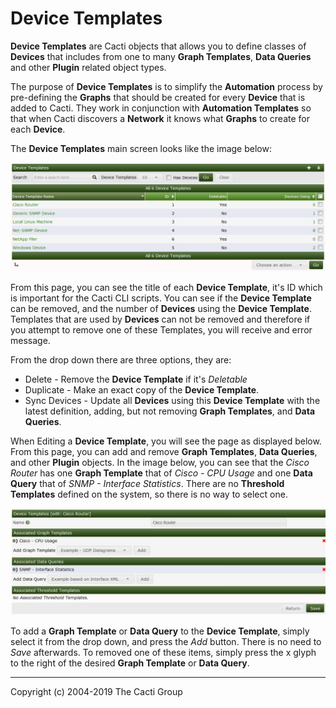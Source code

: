 # Device Templates

**Device Templates** are Cacti objects that allows you to define classes of **Devices** that includes from one to many **Graph Templates**, **Data Queries** and other **Plugin** related object types.

The purpose of **Device Templates** is to simplify the **Automation** process by pre-defining the **Graphs** that should be created for every **Device** that is added to Cacti.  They work in conjunction with **Automation Templates** so that when Cacti discovers a **Network** it knows what **Graphs** to create for each **Device**.

The **Device Templates** main screen looks like the image below:

![Device Templates Page](images/device-templates.png)

From this page, you can see the title of each **Device Template**, it's ID which is important for the Cacti CLI scripts.  You can see if the **Device Template** can be removed, and the number of **Devices** using the **Device Template**.  Templates that are used by **Devices** can not be removed and therefore if you attempt to remove one of these Templates, you will receive and error message.

From the drop down there are three options, they are:

- Delete - Remove the **Device Template** if it's *Deletable*
- Duplicate - Make an exact copy of the **Device Template**.
- Sync Devices - Update all **Devices** using this **Device Template** with the latest definition, adding, but not removing **Graph Templates**, and **Data Queries**.

When Editing a **Device Template**, you will see the page as displayed below.  From this page, you can add and remove **Graph Templates**, **Data Queries**, and other **Plugin** objects.  In the image below, you can see that the *Cisco Router* has one **Graph Template** that of *Cisco - CPU Usage* and one **Data Query** that of *SNMP - Interface Statistics*.  There are no **Threshold Templates** defined on the system, so there is no way to select one.

![Device Template Edit Page](images/device-templates-edit.png)

To add a **Graph Template** or **Data Query** to the **Device Template**, simply select it from the drop down, and press the *Add* button.  There is no need to *Save* afterwards.  To removed one of these items, simply press the x glyph to the right of the desired **Graph Template** or **Data Query**.

---
Copyright (c) 2004-2019 The Cacti Group
